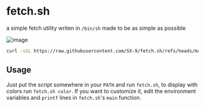 # fetch.sh
a simple fetch utility
writen in `/bin/sh` made to be as simple as possible

![image](https://github.com/user-attachments/assets/7a68d0ed-328e-4887-a471-4b7146898f66)

```sh
curl -sSL https://raw.githubusercontent.com/SX-9/fetch.sh/refs/heads/master/fetch.sh | sh -s -- color
```

## Usage
Just put the script somewhere in your `PATH` and run `fetch.sh`, to display with colors run `fetch.sh color`.
If you want to customize it, edit the environment variables and `printf` lines in `fetch.sh`'s `main` function.
